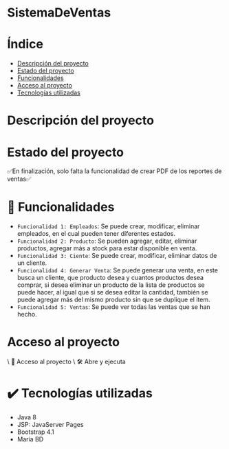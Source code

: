 # SistemaDeVentas
# Índice
* [Descripción del proyecto](#Descripcion-del-proyecto)
* [Estado del proyecto](#Estado-del-proyecto)
* [Funcionalidades](#Funcionalidades)
* [Acceso al proyecto](#Acceso-al-proyecto)
* [Tecnologías utilizadas](#heavy_check_mark-Tecnologias-utilizadas)
# Descripción del proyecto
# Estado del proyecto
:white_check_mark:En finalización, solo falta la funcionalidad de crear PDF de los reportes de ventas:white_check_mark:
# :hammer: Funcionalidades
- `Funcionalidad 1: Empleados`: Se puede crear, modificar, eliminar empleados, en el cual pueden tener diferentes estados.
- `Funcionalidad 2: Producto`: Se pueden agregar, editar, eliminar productos, agregar más a stock para estar disponible en venta.
- `Funcionalidad 3: Ciente`: Se puede crear, modificar, eliminar datos de un cliente.
- `Funcionalidad 4: Generar Venta`: Se puede generar una venta, en este busca un cliente, que producto desea y cuantos productos desea comprar, si desea eliminar un producto de la lista de productos se puede hacer, al igual que si se desea editar la cantidad, también se puede agregar más del mismo producto sin que se duplique el item.
- `Funcionalidad 5: Ventas`: Se puede ver todas las ventas que se han hecho.
# Acceso al proyecto
\ :file_folder: Acceso al proyecto
\ :hammer_and_wrench: Abre y ejecuta
# :heavy_check_mark: Tecnologías utilizadas
- Java 8
- JSP: JavaServer Pages
- Bootstrap 4.1
- Maria BD
